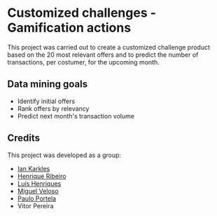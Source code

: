 # Customized challenges - Gamification actions
This project was carried out to create a customized challenge product based on the 20 most relevant offers and to predict the number of transactions, per costumer, for the upcoming month.

## Data mining goals
- Identify initial offers
- Rank offers by relevancy
- Predict next month's transaction volume

## Credits
This project was developed as a group:

- [Ian Karkles](https://github.com/iankarkles)
- [Henrique Ribeiro](https://github.com/henriquebr31)
- [Luís Henriques](https://github.com/LuisPHenriques)
- [Miguel Veloso](https://github.com/cmiguelsv)
- [Paulo Portela](https://github.com/PPortela00)
- Vitor Pereira
